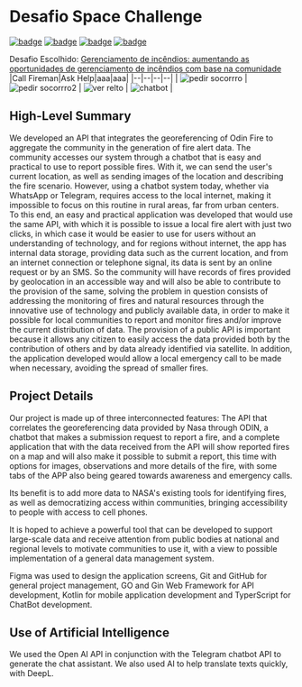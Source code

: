 # Desafio Space Challenge
[![badge](https://img.shields.io/badge/prototipo-figma-red)](https://www.figma.com/file/VL89dWkK1FKHlTRRFwUwiR/SpaceApps2023?type=design&node-id=0%3A1&mode=design&t=xzj6eWJx1QdqRAWd-1)
[![badge](https://img.shields.io/badge/fluxograma-figma-blue)](https://www.figma.com/file/qwLEcIzg0By7YxGsNKIB6T/Fluxos?type=whiteboard&node-id=0%3A1&t=iPoKMpisyWOd5RBk-1)
[![badge](https://img.shields.io/badge/app-prototype-red)](https://www.figma.com/proto/VL89dWkK1FKHlTRRFwUwiR/Prot%C3%B3tipo?page-id=0%3A1&type=design&node-id=25-1042&viewport=-2184%2C-33%2C0.44&t=vq7m7UTxUQgQOjnM-1&scaling=min-zoom&starting-point-node-id=25%3A1042&mode=design)
[![badge](https://img.shields.io/badge/chatbot-prototype-red)](https://www.figma.com/proto/VL89dWkK1FKHlTRRFwUwiR/Prot%C3%B3tipo?page-id=0%3A1&type=design&node-id=99-1704&viewport=-2184%2C-33%2C0.44&t=vq7m7UTxUQgQOjnM-1&scaling=min-zoom&starting-point-node-id=99%3A1704&show-proto-sidebar=1&mode=design)

Desafio Escolhido: [Gerenciamento de incêndios: aumentando as oportunidades de gerenciamento de incêndios com base na comunidade](https://github.com/filipecancio/space-apps-challenge/issues/1)
|Call Fireman|Ask Help|aaa|aaa|
|--|--|--|--|
| ![pedir socorrro](https://github.com/filipecancio/space-apps-challenge/assets/13178261/cd98b267-4d07-4801-a162-72533b7f1ed6) | ![pedir socorrro2](https://github.com/filipecancio/space-apps-challenge/assets/13178261/71598093-cd62-4656-a5e2-300e4143e02a) | ![ver relto](https://github.com/filipecancio/space-apps-challenge/assets/13178261/61fb46a2-5ca5-4ecd-8172-984684a134ea) | ![chatbot](https://github.com/filipecancio/space-apps-challenge/assets/13178261/28a9e525-f47c-42bc-95f1-54fc8ef25433) |


## High-Level Summary
We developed an API that integrates the georeferencing of Odin Fire to aggregate the community in the generation of fire alert data. The community accesses our system through a chatbot that is easy and practical to use to report possible fires. With it, we can send the user's current location, as well as sending images of the location and describing the fire scenario. However, using a chatbot system today, whether via WhatsApp or Telegram, requires access to the local internet, making it impossible to focus on this routine in rural areas, far from urban centers.  
To this end, an easy and practical application was developed that would use the same API, with which it is possible to issue a local fire alert with just two clicks, in which case it would be easier to use for users without an understanding of technology, and for regions without internet, the app has internal data storage, providing data such as the current location, and from an internet connection or telephone signal, its data is sent by an online request or by an SMS.
So the community will have records of fires provided by geolocation in an accessible way and will also be able to contribute to the provision of the same, solving the problem in question consists of addressing the monitoring of fires and natural resources through the innovative use of technology and publicly available data, in order to make it possible for local communities to report and monitor fires and/or improve the current distribution of data.
The provision of a public API is important because it allows any citizen to easily access the data provided both by the contribution of others and by data already identified via satellite.
In addition, the application developed would allow a local emergency call to be made when necessary, avoiding the spread of smaller fires.

## Project Details
Our project is made up of three interconnected features: The API that correlates the georeferencing data provided by Nasa through ODIN, a chatbot that makes a submission request to report a fire, and a complete application that with the data received from the API will show reported fires on a map and will also make it possible to submit a report, this time with options for images, observations and more details of the fire, with some tabs of the APP also being geared towards awareness and emergency calls. 

Its benefit is to add more data to NASA's existing tools for identifying fires, as well as democratizing access within communities, bringing accessibility to people with access to cell phones.

It is hoped to achieve a powerful tool that can be developed to support large-scale data and receive attention from public bodies at national and regional levels to motivate communities to use it, with a view to possible implementation of a general data management system.

Figma was used to design the application screens, Git and GitHub for general project management, GO and Gin Web Framework for API development, Kotlin for mobile application development and TyperScript for ChatBot development.

## Use of Artificial Intelligence

We used the Open AI API in conjunction with the Telegram chatbot API to generate the chat assistant. We also used AI to help translate texts quickly, with DeepL.
